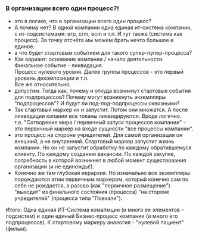 ### В организации всего один процесс?!

- это в логике, что в организации всего один процесс? 
- А почему нет? В одной компании одна единая ит-система компании, с ит-подсистемами: erp, crm, ecm и т.п. 
И тут также (система как процесс). За точку отсчёта мы можем брать нечто большое и единое.
- а что будет стартовым событием для такого супер-пупер-процесса?
- Как вариант: основание компании / начало деятельности. Финальное событие - ликвидация.  
Процесс нулевого уровня. Далее группы процессов - это первый уровень декомпозиции и т.п.  
Все же относительно.
- допустим. Тогда как, почему и откуда возникнут стартовые события для подпроцессов? Почему могут возникнуть экземпляры "подпроцессов"? И будут ли под-под-подпроцессы сквозными?  
- Так стартовый маркер их и запустит. Потом они множатся. А после ликвидации копании все токены ликвидируются. Вроде логично.   
  т.е. "Сотворение мира / первичный запуск процессов компании" - это первичный маркер на входе сущности "все процессы компании".
- это процесс на стороне учредителей. Для самой организации он внешний, а не внутренний. Стартовый маркер запустит жизнь компании. Но он не запустит обработку по каждому обратившемуся клиенту. По каждому созданию вакансии. По каждой закупке, потребность в которой возникнет в любой момент существования организации (и не единожды!).
- Конечно же там глубокая иерархия. Но изначально все экземпляры порождаются этим первичным маркером, который конечно сам по себе не рождается, а разово (как "первичное размещение") "выходит" из финального состояния (процесса) "на стороне учредителей" (процесса типа "Поехали").

Итого: Одна единая ИТ-Система комапмции (и много ее элементов - подсистем) и один единый Бизнес-процесс компании (и много его подпроцессов). К стартовому маркеру аналогия - "нулевой пациент" (фильм).
